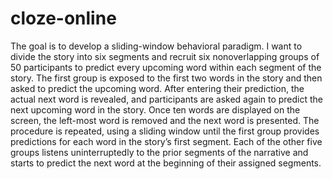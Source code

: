 # cloze-online

The goal is to develop a sliding-window behavioral paradigm. I want to divide the story into six segments and recruit six nonoverlapping groups of 50 participants to predict every upcoming word within each segment of the story. The first group is exposed to the first two words in the story and then asked to predict the upcoming word. After entering their prediction, the actual next word is revealed, and participants are asked again to predict the next upcoming word in the story. Once ten words are displayed on the screen, the left-most word is removed and the next word is presented. The procedure is repeated, using a sliding window until the first group provides predictions for each word in the story’s first segment. Each of the other five groups listens uninterruptedly to the prior segments of the narrative and starts to predict the next word at the beginning of their assigned segments.
